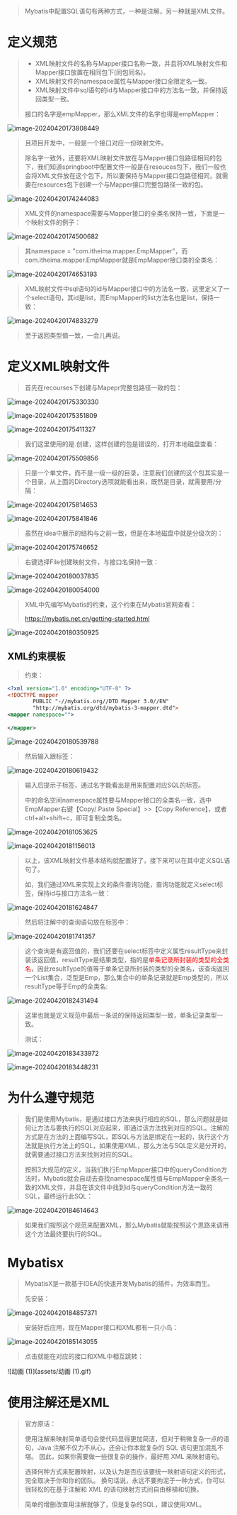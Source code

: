>Mybatis中配置SQL语句有两种方式，一种是注解，另一种就是XML文件。



# 定义规范

> - XML映射文件的名称与Mapper接口名称一致，并且将XML映射文件和Mapper接口放置在相同包下(同包同名)。
> - XML映射文件的namespace属性与Mapper接口全限定名一致。
> - XML映射文件中sql语句的id与Mapper接口中的方法名一致，并保持返回类型一致。
>
> 接口的名字是empMapper，那么XML文件的名字也得是empMapper：

![image-20240420173808449](assets/image-20240420173808449.png)

> 且项目开发中，一般是一个接口对应一份映射文件。
>
> 除名字一致外，还要将XML映射文件放在与Mapper接口包路径相同的包下，我们知道springboot中配置文件一般是在resouces包下，我们一般也会将XML文件放在这个包下，所以要保持与Mapper接口包路径相同，就需要在resources包下创建一个与Mapper接口完整包路径一致的包。

![image-20240420174244083](assets/image-20240420174244083.png)

> XML文件的namespace需要与Mapper接口的全类名保持一致，下面是一个映射文件的例子：

![image-20240420174500682](assets/image-20240420174500682.png)

> 其namespace = "com.itheima.mapper.EmpMapper"，而com.itheima.mapper.EmpMapper就是EmpMapper接口类的全类名：

![image-20240420174653193](assets/image-20240420174653193.png)

> XML映射文件中sql语句的id与Mapper接口中的方法名一致，这里定义了一个select语句，其id是list，而EmpMapper的list方法名也是list，保持一致：

![image-20240420174833279](assets/image-20240420174833279.png)

> 至于返回类型值一致，一会儿再说。



# 定义XML映射文件

> 首先在recourses下创建与Mapepr完整包路径一致的包：

![image-20240420175330330](assets/image-20240420175330330.png)

![image-20240420175351809](assets/image-20240420175351809.png)

![image-20240420175411327](assets/image-20240420175411327.png)

> 我们这里使用的是.创建，这样创建的包是错误的，打开本地磁盘查看：

![image-20240420175509856](assets/image-20240420175509856.png)

> 只是一个单文件，而不是一级一级的目录，注意我们创建的这个包其实是一个目录，从上面的Directory选项就能看出来，既然是目录，就需要用/分隔：

![image-20240420175814653](assets/image-20240420175814653.png)

![image-20240420175841846](assets/image-20240420175841846.png)

> 虽然在idea中展示的结构与之前一致，但是在本地磁盘中就是分级次的：

![image-20240420175746652](assets/image-20240420175746652.png)

> 右键选择File创建映射文件，与接口名保持一致：

![image-20240420180037835](assets/image-20240420180037835.png)

![image-20240420180054000](assets/image-20240420180054000.png)

> XML中先编写Mybatis的约束，这个约束在Mybatis官网查看：
>
> https://mybatis.net.cn/getting-started.html

![image-20240420180350925](assets/image-20240420180350925.png)



## XML约束模板

> 约束：

```xml
<?xml version="1.0" encoding="UTF-8" ?>
<!DOCTYPE mapper
        PUBLIC "-//mybatis.org//DTD Mapper 3.0//EN"
        "http://mybatis.org/dtd/mybatis-3-mapper.dtd">
<mapper namespace="">
    
</mapper>
```

![image-20240420180539788](assets/image-20240420180539788.png)

> 然后输入跟标签<mapper>：

![image-20240420180619432](assets/image-20240420180619432.png)

> 输入后提示子标签，通过名字能看出是用来配置对应SQL的标签。
>
> <mapper>中的命名空间namespace属性要与Mapper接口的全类名一致，选中EmpMapper右键【Copy/ Paste Special】>>【Copy Reference】，或者ctrl+alt+shift+c，即可复制全类名。

![image-20240420181053625](assets/image-20240420181053625.png)

![image-20240420181156013](assets/image-20240420181156013.png)

> 以上，该XML映射文件基本结构就配置好了，接下来可以在其中定义SQL语句了。
>
> 如，我们通过XML来实现上文的条件查询功能，查询功能就定义select标签，保持id与接口方法名一致：

![image-20240420181624847](assets/image-20240420181624847.png)

> 然后将注解中的查询语句放在标签中：

![image-20240420181741357](assets/image-20240420181741357.png)

> 这个查询是有返回值的，我们还要在select标签中定义属性resultType来封装该返回值，resultType是结果类型，指的是<font color='red'>单条记录所封装的类型的全类名</font>，因此resultType的值等于单条记录所封装的类型的全类名，该查询返回一个List集合，泛型是Emp，那么集合中的单条记录就是Emp类型的，所以resultType等于Emp的全类名:

![image-20240420182431494](assets/image-20240420182431494.png)

> 这里也就是定义规范中最后一条说的保持返回类型一致，单条记录类型一致。
>
> 测试：

![image-20240420183433972](assets/image-20240420183433972.png)

![image-20240420183448231](assets/image-20240420183448231.png)



# 为什么遵守规范

> 我们是使用Mybatis，是通过接口方法来执行相应的SQL，那么问题就是如何让方法与要执行的SQL对应起来，即通过该方法找到对应的SQL。注解的方式是在方法的上面编写SQL，即SQL与方法是绑定在一起的，执行这个方法就是执行方法上的SQL，如果使用XML，那么方法与SQL定义是分开的，就需要通过接口方法来找到对应的SQL。
>
> 按照3大规范的定义，当我们执行EmpMapper接口中的queryCondition方法时，Mybatis就会自动去查找namespace属性值与EmpMapper全类名一致的XML文件，并且在该文件中找到id与queryCondition方法一致的SQL，最终运行此SQL：

![image-20240420184614643](assets/image-20240420184614643.png)

> 如果我们按照这个规范来配置XML，那么Mybatis就能按照这个思路来调用这个方法最终要执行的SQL。



# Mybatisx

> MybatisX是一款基于IDEA的快速开发Mybatis的插件，为效率而生。
>
> 先安装：

![image-20240420184857371](assets/image-20240420184857371.png)

> 安装好后应用，现在Mapper接口和XML都有一只小鸟：

![image-20240420185143055](assets/image-20240420185143055.png)

> 点击就能在对应的接口和XML中相互跳转：

![动画 (1)](assets/动画 (1).gif)



# 使用注解还是XML

> 官方原话：
>
> 使用注解来映射简单语句会使代码显得更加简洁，但对于稍微复杂一点的语句，Java 注解不仅力不从心，还会让你本就复杂的 SQL 语句更加混乱不堪。 因此，如果你需要做一些很复杂的操作，最好用 XML 来映射语句。
>
> 选择何种方式来配置映射，以及认为是否应该要统一映射语句定义的形式，完全取决于你和你的团队。 换句话说，永远不要拘泥于一种方式，你可以很轻松的在基于注解和 XML 的语句映射方式间自由移植和切换。
>
> 简单的增删改查用注解就够了，但是复杂的SQL，建议使用XML。